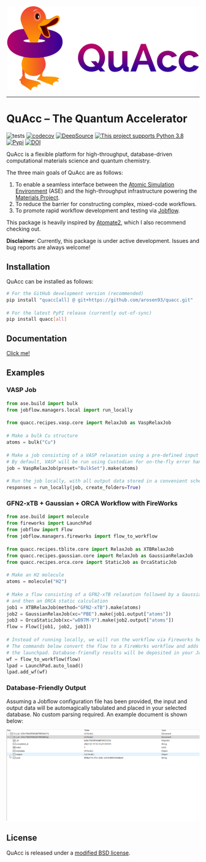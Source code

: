 <div align="center">
  <img src=docs/src/_static/quacc_logo_wide.svg width="500"><br>
</div>

--------------------------------------

# QuAcc – The Quantum Accelerator

![tests](https://github.com/arosen93/quacc/actions/workflows/tests.yaml/badge.svg)
[![codecov](https://codecov.io/gh/arosen93/quacc/branch/main/graph/badge.svg?token=BCKGTD89H0)](https://codecov.io/gh/arosen93/quacc)
[![DeepSource](https://deepsource.io/gh/arosen93/quacc.svg/?label=active+issues&token=O0LvluUkUS6qiQnHXc7BUlHn)](https://deepsource.io/gh/arosen93/quacc/?ref=repository-badge)
[![This project supports Python 3.8](https://img.shields.io/badge/Python-3.8+-blue.svg)](https://python.org/downloads)
[![Pypi](https://img.shields.io/pypi/v/quacc)](https://pypi.org/project/quacc)
[![DOI](https://zenodo.org/badge/DOI/10.5281/zenodo.7720998.svg)](https://doi.org/10.5281/zenodo.7720998)

QuAcc is a flexible platform for high-throughput, database-driven computational materials science and quantum chemistry.

The three main goals of QuAcc are as follows:

1. To enable a seamless interface between the [Atomic Simulation Environment](https://wiki.fysik.dtu.dk/ase/index.html) (ASE) and the high-throughput infrastructure powering the [Materials Project](https://materialsproject.org).
2. To reduce the barrier for constructing complex, mixed-code workflows.
3. To promote rapid workflow development and testing via [Jobflow](https://github.com/materialsproject/jobflow).

This package is heavily inspired by [Atomate2](https://github.com/materialsproject/atomate2), which I also recommend checking out.

**Disclaimer**: Currently, this package is under active development. Issues and bug reports are always welcome!

## Installation

QuAcc can be installed as follows:

```bash
# For the GitHub development version (recommended)
pip install "quacc[all] @ git+https://github.com/arosen93/quacc.git"

# For the latest PyPI release (currently out-of-sync)
pip install quacc[all]
```

## Documentation

[Click me!](https://arosen93.github.io/quacc/)

## Examples

### VASP Job

```python
from ase.build import bulk
from jobflow.managers.local import run_locally

from quacc.recipes.vasp.core import RelaxJob as VaspRelaxJob

# Make a bulk Cu structure
atoms = bulk("Cu")

# Make a job consisting of a VASP relaxation using a pre-defined input set.
# By default, VASP will be run using Custodian for on-the-fly error handling.
job = VaspRelaxJob(preset="BulkSet").make(atoms)

# Run the job locally, with all output data stored in a convenient schema
responses = run_locally(job, create_folders=True)
```

### GFN2-xTB + Gaussian + ORCA Workflow with FireWorks

```python
from ase.build import molecule
from fireworks import LaunchPad
from jobflow import Flow
from jobflow.managers.fireworks import flow_to_workflow

from quacc.recipes.tblite.core import RelaxJob as XTBRelaxJob
from quacc.recipes.gaussian.core import RelaxJob as GaussianRelaxJob
from quacc.recipes.orca.core import StaticJob as OrcaStaticJob

# Make an H2 molecule
atoms = molecule("H2")

# Make a flow consisting of a GFN2-xTB relaxation followed by a Gaussian relaxation
# and then an ORCA static calculation
job1 = XTBRelaxJob(method="GFN2-xTB").make(atoms)
job2 = GaussianRelaxJob(xc="PBE").make(job1.output["atoms"])
job3 = OrcaStaticJob(xc="wB97M-V").make(job2.output["atoms"])
flow = Flow([job1, job2, job3])

# Instead of running locally, we will run the workflow via Fireworks here.
# The commands below convert the flow to a FireWorks workflow and adds it to
# the launchpad. Database-friendly results will be deposited in your JobFlow DB
wf = flow_to_workflow(flow)
lpad = LaunchPad.auto_load()
lpad.add_wf(wf)
```

### Database-Friendly Output

Assuming a Jobflow configuration file has been provided, the input and output data will be automagically tabulated and placed in your selected database. No custom parsing required. An example document is shown below:

![docs](docs/src/imgs/schema.gif)

## License

QuAcc is released under a [modified BSD license](https://github.com/arosen93/quacc/blob/main/LICENSE.md).
